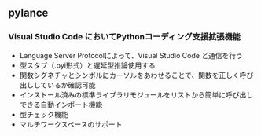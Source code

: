 ## pylance

### Visual Studio Code においてPythonコーディング支援拡張機能

* Language Server Protocolによって、Visual Studio Code と通信を行う
* 型スタブ（.pyi形式）と遅延型推論使用する
* 関数シグネチャとシンボルにカーソルをあわせることで、関数を正しく呼び出ししているか確認可能
* インストール済みの標準ライブラリモジュールをリストから簡単に呼び出しできる自動インポート機能
* 型チェック機能
* マルチワークスペースのサポート